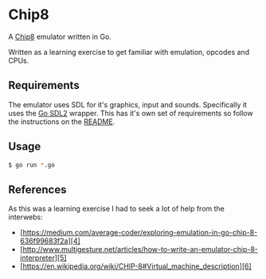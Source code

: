 # Chip8
A [Chip8][1] emulator written in Go.

Written as a learning exercise to get familiar with emulation, opcodes and CPUs.

## Requirements
The emulator uses SDL for it's graphics, input and sounds. Specifically it uses
the [Go SDL2][2] wrapper. This has it's own set of requirements so follow the
instructions on the [README][3].

## Usage
```bash
$ go run *.go
```

## References
As this was a learning exercise I had to seek a lot of help from the interwebs:
* [https://medium.com/average-coder/exploring-emulation-in-go-chip-8-636f99683f2a][4]
* [http://www.multigesture.net/articles/how-to-write-an-emulator-chip-8-interpreter][5]
* [https://en.wikipedia.org/wiki/CHIP-8#Virtual_machine_description][6]

[1]: https://en.wikipedia.org/wiki/CHIP-8
[2]: https://github.com/veandco/go-sdl2
[3]: https://github.com/veandco/go-sdl2#requirements
[4]: https://medium.com/average-coder/exploring-emulation-in-go-chip-8-636f99683f2a
[5]: http://www.multigesture.net/articles/how-to-write-an-emulator-chip-8-interpreter
[6]: https://en.wikipedia.org/wiki/CHIP-8#Virtual_machine_description